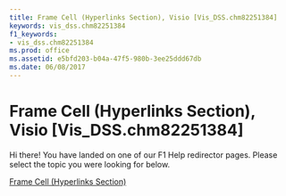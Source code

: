 ```yaml
---
title: Frame Cell (Hyperlinks Section), Visio [Vis_DSS.chm82251384]
keywords: vis_dss.chm82251384
f1_keywords:
- vis_dss.chm82251384
ms.prod: office
ms.assetid: e5bfd203-b04a-47f5-980b-3ee25ddd67db
ms.date: 06/08/2017
---
```



# Frame Cell (Hyperlinks Section), Visio [Vis_DSS.chm82251384]

Hi there! You have landed on one of our F1 Help redirector pages. Please select the topic you were looking for below.

[Frame Cell (Hyperlinks Section)](http://msdn.microsoft.com/library/f71d8737-92ef-1124-ba4a-b7e17305bd0a%28Office.15%29.aspx)

